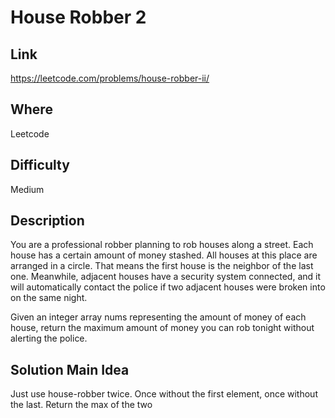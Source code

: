# House Robber 2

## Link

https://leetcode.com/problems/house-robber-ii/

## Where

Leetcode

## Difficulty

Medium

## Description

You are a professional robber planning to rob houses along a street. Each house has a certain amount of money stashed. All houses at this place are arranged in a circle. That means the first house is the neighbor of the last one. Meanwhile, adjacent houses have a security system connected, and it will automatically contact the police if two adjacent houses were broken into on the same night.

Given an integer array nums representing the amount of money of each house, return the maximum amount of money you can rob tonight without alerting the police.

## Solution Main Idea

Just use house-robber twice. Once without the first element, once without the last. Return the max of the two
